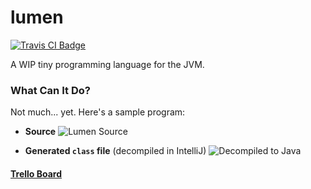 # lumen

[![Travis CI Badge](https://travis-ci.org/augustt198/lumen.svg?branch=master)](https://travis-ci.org/augustt198/lumen)

A WIP tiny programming language for the JVM.


### What Can It Do?

Not much... yet. Here's a sample program:

- **Source**
![Lumen Source](http://i.imgur.com/RnJ29W6.png)

- **Generated <code><strong>class</strong></code> file** (decompiled in IntelliJ)
![Decompiled to Java](http://i.imgur.com/kTlRyEF.png)


#### [Trello Board](https://trello.com/b/CHPN7kR1/lumen)
